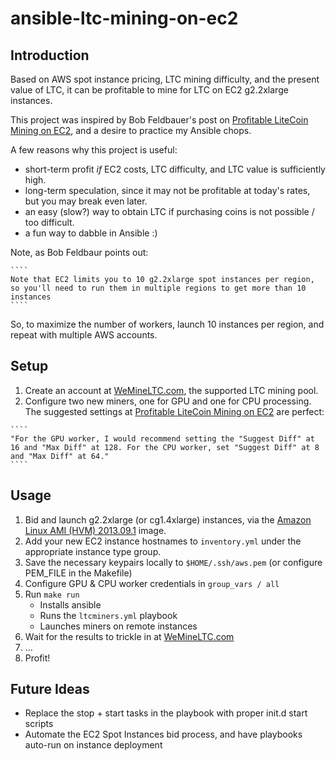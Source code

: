 ansible-ltc-mining-on-ec2
=========================

Introduction
------------
  Based on AWS spot instance pricing, LTC mining difficulty, and the present value of LTC, it can be profitable to mine for LTC on EC2 g2.2xlarge instances.

  This project was inspired by Bob Feldbauer's post on [Profitable LiteCoin Mining on EC2](http://www.completefusion.com/profitable-litecoin-mining-on-ec2/), and a desire to practice my Ansible chops.

A few reasons why this project is useful:
 - short-term profit _if_ EC2 costs, LTC difficulty, and LTC value is sufficiently high.
 - long-term speculation, since it may not be profitable at today's rates, but you may break even later.
 - an easy (slow?) way to obtain LTC if purchasing coins is not possible / too difficult.
 - a fun way to dabble in Ansible :)

 Note, as Bob Feldbaur points out:

    ````
    Note that EC2 limits you to 10 g2.2xlarge spot instances per region, so you'll need to run them in multiple regions to get more than 10 instances
    ````

So, to maximize the number of workers, launch 10 instances per region, and repeat with multiple AWS accounts.

Setup
-----
  1. Create an account at [WeMineLTC.com](http://wemineltc.com), the supported LTC mining pool.
  2. Configure two new miners, one for GPU and one for CPU processing.  The suggested settings at [Profitable LiteCoin Mining on EC2](http://www.completefusion.com/profitable-litecoin-mining-on-ec2/) are perfect:

    ````
    "For the GPU worker, I would recommend setting the "Suggest Diff" at 16 and "Max Diff" at 128. For the CPU worker, set "Suggest Diff" at 8 and "Max Diff" at 64."
    ````

Usage
-----
  1. Bid and launch g2.2xlarge (or cg1.4xlarge) instances, via the [Amazon Linux AMI (HVM) 2013.09.1](http://aws.amazon.com/amazon-linux-ami/2013.09-release-notes/) image.
  2. Add your new EC2 instance hostnames to ````inventory.yml```` under the appropriate instance type group.
  3. Save the necessary keypairs locally to ````$HOME/.ssh/aws.pem```` (or configure PEM_FILE in the Makefile)
  4. Configure GPU & CPU worker credentials in ````group_vars / all````
  5. Run ````make run````
     - Installs ansible
     - Runs the ````ltcminers.yml```` playbook
     - Launches miners on remote instances
  6. Wait for the results to trickle in at [WeMineLTC.com](http://wemineltc.com)
  7. ...
  8. Profit!

Future Ideas
------------
 - Replace the stop + start tasks in the playbook with proper init.d start scripts
 - Automate the EC2 Spot Instances bid process, and have playbooks auto-run on instance deployment
